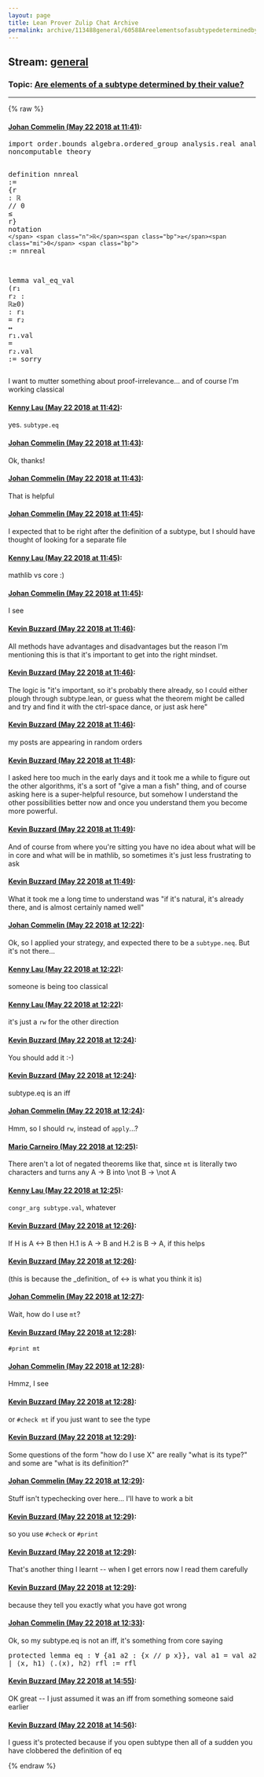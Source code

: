 ```yaml
---
layout: page
title: Lean Prover Zulip Chat Archive 
permalink: archive/113488general/60588Areelementsofasubtypedeterminedbytheirvalue.html
---
```


## Stream: [general](index.html)
### Topic: [Are elements of a subtype determined by their value?](60588Areelementsofasubtypedeterminedbytheirvalue.html)

---


{% raw %}
#### [ Johan Commelin (May 22 2018 at 11:41)](https://leanprover.zulipchat.com/#narrow/stream/113488-general/topic/Are%20elements%20of%20a%20subtype%20determined%20by%20their%20value%3F/near/126915156):
<div class="codehilite"><pre><span></span><span class="kn">import</span> <span class="n">order</span><span class="bp">.</span><span class="n">bounds</span> <span class="n">algebra</span><span class="bp">.</span><span class="n">ordered_group</span> <span class="n">analysis</span><span class="bp">.</span><span class="n">real</span> <span class="n">analysis</span><span class="bp">.</span><span class="n">topology</span><span class="bp">.</span><span class="n">infinite_sum</span>
<span class="n">noncomputable</span> <span class="n">theory</span>

<span class="kn">definition</span> <span class="n">nnreal</span> <span class="o">:=</span> <span class="o">{</span><span class="n">r</span> <span class="o">:</span> <span class="n">ℝ</span> <span class="bp">//</span> <span class="mi">0</span> <span class="bp">≤</span> <span class="n">r</span><span class="o">}</span>
<span class="kn">notation</span> <span class="bp">`</span> <span class="n">ℝ</span><span class="bp">≥</span><span class="mi">0</span> <span class="bp">`</span> <span class="o">:=</span> <span class="n">nnreal</span>

<span class="kn">lemma</span> <span class="n">val_eq_val</span> <span class="o">(</span><span class="n">r₁</span> <span class="n">r₂</span> <span class="o">:</span> <span class="n">ℝ</span><span class="bp">≥</span><span class="mi">0</span><span class="o">)</span> <span class="o">:</span> <span class="n">r₁</span> <span class="bp">=</span> <span class="n">r₂</span> <span class="bp">↔</span> <span class="n">r₁</span><span class="bp">.</span><span class="n">val</span> <span class="bp">=</span> <span class="n">r₂</span><span class="bp">.</span><span class="n">val</span> <span class="o">:=</span> <span class="n">sorry</span>
</pre></div>


<p>I want to mutter something about proof-irrelevance... and of course I'm working classical</p>

#### [ Kenny Lau (May 22 2018 at 11:42)](https://leanprover.zulipchat.com/#narrow/stream/113488-general/topic/Are%20elements%20of%20a%20subtype%20determined%20by%20their%20value%3F/near/126915217):
<p>yes. <code>subtype.eq</code></p>

#### [ Johan Commelin (May 22 2018 at 11:43)](https://leanprover.zulipchat.com/#narrow/stream/113488-general/topic/Are%20elements%20of%20a%20subtype%20determined%20by%20their%20value%3F/near/126915243):
<p>Ok, thanks!</p>

#### [ Johan Commelin (May 22 2018 at 11:43)](https://leanprover.zulipchat.com/#narrow/stream/113488-general/topic/Are%20elements%20of%20a%20subtype%20determined%20by%20their%20value%3F/near/126915244):
<p>That is helpful</p>

#### [ Johan Commelin (May 22 2018 at 11:45)](https://leanprover.zulipchat.com/#narrow/stream/113488-general/topic/Are%20elements%20of%20a%20subtype%20determined%20by%20their%20value%3F/near/126915299):
<p>I expected that to be right after the definition of a subtype, but I should have thought of looking for a separate file</p>

#### [ Kenny Lau (May 22 2018 at 11:45)](https://leanprover.zulipchat.com/#narrow/stream/113488-general/topic/Are%20elements%20of%20a%20subtype%20determined%20by%20their%20value%3F/near/126915302):
<p>mathlib vs core :)</p>

#### [ Johan Commelin (May 22 2018 at 11:45)](https://leanprover.zulipchat.com/#narrow/stream/113488-general/topic/Are%20elements%20of%20a%20subtype%20determined%20by%20their%20value%3F/near/126915312):
<p>I see</p>

#### [ Kevin Buzzard (May 22 2018 at 11:46)](https://leanprover.zulipchat.com/#narrow/stream/113488-general/topic/Are%20elements%20of%20a%20subtype%20determined%20by%20their%20value%3F/near/126915354):
<p>All methods have advantages and disadvantages but the reason I'm mentioning this is that it's important to get into the right mindset.</p>

#### [ Kevin Buzzard (May 22 2018 at 11:46)](https://leanprover.zulipchat.com/#narrow/stream/113488-general/topic/Are%20elements%20of%20a%20subtype%20determined%20by%20their%20value%3F/near/126915355):
<p>The logic is "it's important, so it's probably there already, so I could either plough through subtype.lean, or guess what the theorem might be called and try and find it with the ctrl-space dance, or just ask here"</p>

#### [ Kevin Buzzard (May 22 2018 at 11:46)](https://leanprover.zulipchat.com/#narrow/stream/113488-general/topic/Are%20elements%20of%20a%20subtype%20determined%20by%20their%20value%3F/near/126915364):
<p>my posts are appearing in random orders</p>

#### [ Kevin Buzzard (May 22 2018 at 11:48)](https://leanprover.zulipchat.com/#narrow/stream/113488-general/topic/Are%20elements%20of%20a%20subtype%20determined%20by%20their%20value%3F/near/126915428):
<p>I asked here too much in the early days and it took me a while to figure out the other algorithms, it's a sort of "give a man a fish" thing, and of course asking here is a super-helpful resource, but somehow I understand the other possibilities better now and once you understand them you become more powerful.</p>

#### [ Kevin Buzzard (May 22 2018 at 11:49)](https://leanprover.zulipchat.com/#narrow/stream/113488-general/topic/Are%20elements%20of%20a%20subtype%20determined%20by%20their%20value%3F/near/126915432):
<p>And of course from where you're sitting you have no idea about what will be in core and what will be in mathlib, so sometimes it's just less frustrating to ask</p>

#### [ Kevin Buzzard (May 22 2018 at 11:49)](https://leanprover.zulipchat.com/#narrow/stream/113488-general/topic/Are%20elements%20of%20a%20subtype%20determined%20by%20their%20value%3F/near/126915441):
<p>What it took me a long time to understand was "if it's natural, it's already there, and is almost certainly named well"</p>

#### [ Johan Commelin (May 22 2018 at 12:22)](https://leanprover.zulipchat.com/#narrow/stream/113488-general/topic/Are%20elements%20of%20a%20subtype%20determined%20by%20their%20value%3F/near/126916503):
<p>Ok, so I applied your strategy, and expected there to be a <code>subtype.neq</code>. But it's not there...</p>

#### [ Kenny Lau (May 22 2018 at 12:22)](https://leanprover.zulipchat.com/#narrow/stream/113488-general/topic/Are%20elements%20of%20a%20subtype%20determined%20by%20their%20value%3F/near/126916508):
<p>someone is being too classical</p>

#### [ Kenny Lau (May 22 2018 at 12:22)](https://leanprover.zulipchat.com/#narrow/stream/113488-general/topic/Are%20elements%20of%20a%20subtype%20determined%20by%20their%20value%3F/near/126916512):
<p>it's just a <code>rw</code> for the other direction</p>

#### [ Kevin Buzzard (May 22 2018 at 12:24)](https://leanprover.zulipchat.com/#narrow/stream/113488-general/topic/Are%20elements%20of%20a%20subtype%20determined%20by%20their%20value%3F/near/126916574):
<p>You should add it :-)</p>

#### [ Kevin Buzzard (May 22 2018 at 12:24)](https://leanprover.zulipchat.com/#narrow/stream/113488-general/topic/Are%20elements%20of%20a%20subtype%20determined%20by%20their%20value%3F/near/126916577):
<p>subtype.eq is an iff</p>

#### [ Johan Commelin (May 22 2018 at 12:24)](https://leanprover.zulipchat.com/#narrow/stream/113488-general/topic/Are%20elements%20of%20a%20subtype%20determined%20by%20their%20value%3F/near/126916584):
<p>Hmm, so I should <code>rw</code>, instead of <code>apply</code>...?</p>

#### [ Mario Carneiro (May 22 2018 at 12:25)](https://leanprover.zulipchat.com/#narrow/stream/113488-general/topic/Are%20elements%20of%20a%20subtype%20determined%20by%20their%20value%3F/near/126916595):
<p>There aren't a lot of negated theorems like that, since <code>mt</code> is literally two characters and turns any A -&gt; B into \not B -&gt; \not A</p>

#### [ Kenny Lau (May 22 2018 at 12:25)](https://leanprover.zulipchat.com/#narrow/stream/113488-general/topic/Are%20elements%20of%20a%20subtype%20determined%20by%20their%20value%3F/near/126916596):
<p><code>congr_arg subtype.val</code>, whatever</p>

#### [ Kevin Buzzard (May 22 2018 at 12:26)](https://leanprover.zulipchat.com/#narrow/stream/113488-general/topic/Are%20elements%20of%20a%20subtype%20determined%20by%20their%20value%3F/near/126916652):
<p>If H is A &lt;-&gt; B then H.1 is A -&gt; B and H.2 is B -&gt; A, if this helps</p>

#### [ Kevin Buzzard (May 22 2018 at 12:26)](https://leanprover.zulipchat.com/#narrow/stream/113488-general/topic/Are%20elements%20of%20a%20subtype%20determined%20by%20their%20value%3F/near/126916657):
<p>(this is because the _definition_ of &lt;-&gt; is what you think it is)</p>

#### [ Johan Commelin (May 22 2018 at 12:27)](https://leanprover.zulipchat.com/#narrow/stream/113488-general/topic/Are%20elements%20of%20a%20subtype%20determined%20by%20their%20value%3F/near/126916672):
<p>Wait, how do I use <code>mt</code>?</p>

#### [ Kevin Buzzard (May 22 2018 at 12:28)](https://leanprover.zulipchat.com/#narrow/stream/113488-general/topic/Are%20elements%20of%20a%20subtype%20determined%20by%20their%20value%3F/near/126916716):
<p><code>#print mt</code></p>

#### [ Johan Commelin (May 22 2018 at 12:28)](https://leanprover.zulipchat.com/#narrow/stream/113488-general/topic/Are%20elements%20of%20a%20subtype%20determined%20by%20their%20value%3F/near/126916718):
<p>Hmmz, I see</p>

#### [ Kevin Buzzard (May 22 2018 at 12:28)](https://leanprover.zulipchat.com/#narrow/stream/113488-general/topic/Are%20elements%20of%20a%20subtype%20determined%20by%20their%20value%3F/near/126916720):
<p>or <code>#check mt</code> if you just want to see the type</p>

#### [ Kevin Buzzard (May 22 2018 at 12:29)](https://leanprover.zulipchat.com/#narrow/stream/113488-general/topic/Are%20elements%20of%20a%20subtype%20determined%20by%20their%20value%3F/near/126916727):
<p>Some questions of the form "how do I use X" are really "what is its type?" and some are "what is its definition?"</p>

#### [ Johan Commelin (May 22 2018 at 12:29)](https://leanprover.zulipchat.com/#narrow/stream/113488-general/topic/Are%20elements%20of%20a%20subtype%20determined%20by%20their%20value%3F/near/126916728):
<p>Stuff isn't typechecking over here... I'll have to work a bit</p>

#### [ Kevin Buzzard (May 22 2018 at 12:29)](https://leanprover.zulipchat.com/#narrow/stream/113488-general/topic/Are%20elements%20of%20a%20subtype%20determined%20by%20their%20value%3F/near/126916729):
<p>so you use <code>#check</code> or <code>#print</code></p>

#### [ Kevin Buzzard (May 22 2018 at 12:29)](https://leanprover.zulipchat.com/#narrow/stream/113488-general/topic/Are%20elements%20of%20a%20subtype%20determined%20by%20their%20value%3F/near/126916730):
<p>That's another thing I learnt -- when I get errors now I read them carefully</p>

#### [ Kevin Buzzard (May 22 2018 at 12:29)](https://leanprover.zulipchat.com/#narrow/stream/113488-general/topic/Are%20elements%20of%20a%20subtype%20determined%20by%20their%20value%3F/near/126916733):
<p>because they tell you exactly what you have got wrong</p>

#### [ Johan Commelin (May 22 2018 at 12:33)](https://leanprover.zulipchat.com/#narrow/stream/113488-general/topic/Are%20elements%20of%20a%20subtype%20determined%20by%20their%20value%3F/near/126916842):
<p>Ok, so my subtype.eq is not an iff, it's something from core saying</p>
<div class="codehilite"><pre><span></span><span class="kn">protected</span> <span class="kn">lemma</span> <span class="n">eq</span> <span class="o">:</span> <span class="bp">∀</span> <span class="o">{</span><span class="n">a1</span> <span class="n">a2</span> <span class="o">:</span> <span class="o">{</span><span class="n">x</span> <span class="bp">//</span> <span class="n">p</span> <span class="n">x</span><span class="o">}},</span> <span class="n">val</span> <span class="n">a1</span> <span class="bp">=</span> <span class="n">val</span> <span class="n">a2</span> <span class="bp">→</span> <span class="n">a1</span> <span class="bp">=</span> <span class="n">a2</span>
<span class="bp">|</span> <span class="bp">⟨</span><span class="n">x</span><span class="o">,</span> <span class="n">h1</span><span class="bp">⟩</span> <span class="bp">⟨.</span><span class="o">(</span><span class="n">x</span><span class="o">),</span> <span class="n">h2</span><span class="bp">⟩</span> <span class="n">rfl</span> <span class="o">:=</span> <span class="n">rfl</span>
</pre></div>

#### [ Kevin Buzzard (May 22 2018 at 14:55)](https://leanprover.zulipchat.com/#narrow/stream/113488-general/topic/Are%20elements%20of%20a%20subtype%20determined%20by%20their%20value%3F/near/126921269):
<p>OK great -- I just assumed it was an iff from something someone said earlier</p>

#### [ Kevin Buzzard (May 22 2018 at 14:56)](https://leanprover.zulipchat.com/#narrow/stream/113488-general/topic/Are%20elements%20of%20a%20subtype%20determined%20by%20their%20value%3F/near/126921310):
<p>I guess it's protected because if you open subtype then all of a sudden you have clobbered the definition of eq</p>


{% endraw %}
